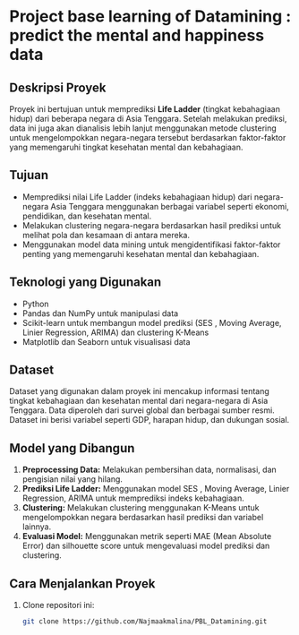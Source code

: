 # Project base learning of Datamining : predict the mental and happiness data

## Deskripsi Proyek
Proyek ini bertujuan untuk memprediksi **Life Ladder** (tingkat kebahagiaan hidup) dari beberapa negara di Asia Tenggara. Setelah melakukan prediksi, data ini juga akan dianalisis lebih lanjut menggunakan metode clustering untuk mengelompokkan negara-negara tersebut berdasarkan faktor-faktor yang memengaruhi tingkat kesehatan mental dan kebahagiaan.

## Tujuan
- Memprediksi nilai Life Ladder (indeks kebahagiaan hidup) dari negara-negara Asia Tenggara menggunakan berbagai variabel seperti ekonomi, pendidikan, dan kesehatan mental.
- Melakukan clustering negara-negara berdasarkan hasil prediksi untuk melihat pola dan kesamaan di antara mereka.
- Menggunakan model data mining untuk mengidentifikasi faktor-faktor penting yang memengaruhi kesehatan mental dan kebahagiaan.

## Teknologi yang Digunakan
- Python
- Pandas dan NumPy untuk manipulasi data
- Scikit-learn untuk membangun model prediksi (SES , Moving Average, Linier Regression, ARIMA) dan clustering K-Means
- Matplotlib dan Seaborn untuk visualisasi data

## Dataset
Dataset yang digunakan dalam proyek ini mencakup informasi tentang tingkat kebahagiaan dan kesehatan mental dari negara-negara di Asia Tenggara. Data diperoleh dari survei global dan berbagai sumber resmi. Dataset ini berisi variabel seperti GDP, harapan hidup, dan dukungan sosial.

## Model yang Dibangun
1. **Preprocessing Data:** Melakukan pembersihan data, normalisasi, dan pengisian nilai yang hilang.
2. **Prediksi Life Ladder:** Menggunakan model SES , Moving Average, Linier Regression, ARIMA untuk memprediksi indeks kebahagiaan.
3. **Clustering:** Melakukan clustering menggunakan K-Means untuk mengelompokkan negara berdasarkan hasil prediksi dan variabel lainnya.
4. **Evaluasi Model:** Menggunakan metrik seperti MAE (Mean Absolute Error) dan silhouette score untuk mengevaluasi model prediksi dan clustering.

## Cara Menjalankan Proyek
1. Clone repositori ini:
   ```bash
   git clone https://github.com/Najmaakmalina/PBL_Datamining.git

